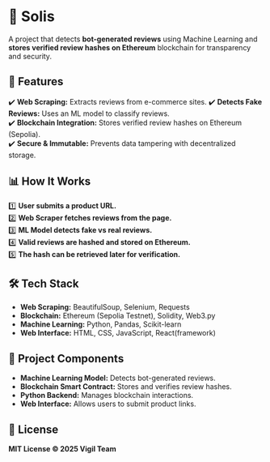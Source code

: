 # 📌 Solis

A project that detects **bot-generated reviews** using Machine Learning and **stores verified review hashes on Ethereum** blockchain for transparency and security.  

## 🚀 Features  
✔️ **Web Scraping:** Extracts reviews from e-commerce sites.
✔️ **Detects Fake Reviews:** Uses an ML model to classify reviews.  
✔️ **Blockchain Integration:** Stores verified review hashes on Ethereum (Sepolia).  
✔️ **Secure & Immutable:** Prevents data tampering with decentralized storage. 

## 📊 How It Works  
1️⃣ **User submits a product URL.**  
2️⃣ **Web Scraper fetches reviews from the page.**  
3️⃣ **ML Model detects fake vs real reviews.**  
4️⃣ **Valid reviews are hashed and stored on Ethereum.**  
5️⃣ **The hash can be retrieved later for verification.**  

## 🛠️ Tech Stack  
- **Web Scraping:** BeautifulSoup, Selenium, Requests 
- **Blockchain:** Ethereum (Sepolia Testnet), Solidity, Web3.py
- **Machine Learning:** Python, Pandas, Scikit-learn  
- **Web Interface:** HTML, CSS, JavaScript, React(framework)

## 📂 Project Components
- **Machine Learning Model:** Detects bot-generated reviews.
- **Blockchain Smart Contract:** Stores and verifies review hashes.
- **Python Backend:** Manages blockchain interactions.
- **Web Interface:** Allows users to submit product links.

## 📜 License
**MIT License © 2025 Vigil Team**
